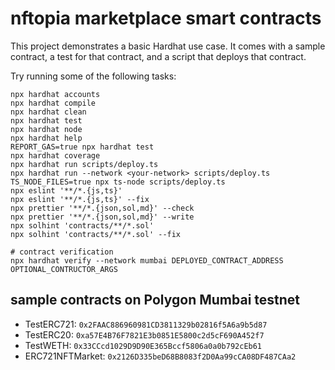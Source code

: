 # nftopia marketplace smart contracts

This project demonstrates a basic Hardhat use case. It comes with a sample contract, a test for that contract, and a script that deploys that contract.

Try running some of the following tasks:

```shell
npx hardhat accounts
npx hardhat compile
npx hardhat clean
npx hardhat test
npx hardhat node
npx hardhat help
REPORT_GAS=true npx hardhat test
npx hardhat coverage
npx hardhat run scripts/deploy.ts
npx hardhat run --network <your-network> scripts/deploy.ts
TS_NODE_FILES=true npx ts-node scripts/deploy.ts
npx eslint '**/*.{js,ts}'
npx eslint '**/*.{js,ts}' --fix
npx prettier '**/*.{json,sol,md}' --check
npx prettier '**/*.{json,sol,md}' --write
npx solhint 'contracts/**/*.sol'
npx solhint 'contracts/**/*.sol' --fix

# contract verification
npx hardhat verify --network mumbai DEPLOYED_CONTRACT_ADDRESS OPTIONAL_CONTRUCTOR_ARGS
```

## sample contracts on Polygon Mumbai testnet
- TestERC721: `0x2FAAC886960981CD3811329b02816f5A6a9b5d87`
- TestERC20: `0xa57E4B76F7821E3b0851E5800c2d5cF690A452f7`
- TestWETH: `0x33CCcd1029D9D90E365Bccf5806a0a0b792cEb61`
- ERC721NFTMarket: `0x2126D335beD68B8083f2D0Aa99cCA08DF487CAa2`